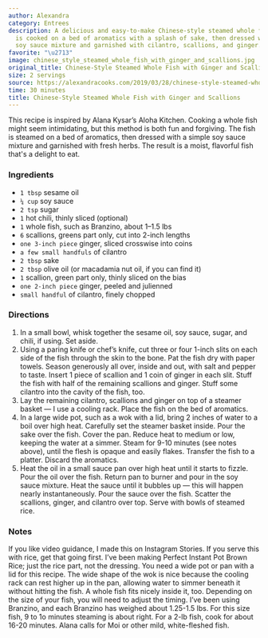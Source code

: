 ```yaml
---
author: Alexandra
category: Entrees
description: A delicious and easy-to-make Chinese-style steamed whole fish. The fish
  is cooked on a bed of aromatics with a splash of sake, then dressed with a simple
  soy sauce mixture and garnished with cilantro, scallions, and ginger.
favorite: "\u2713"
image: chinese_style_steamed_whole_fish_with_ginger_and_scallions.jpg
original_title: Chinese-Style Steamed Whole Fish with Ginger and Scallions
size: 2 servings
source: https://alexandracooks.com/2019/03/28/chinese-style-steamed-whole-fish-with-ginger-and-scallions/
time: 30 minutes
title: Chinese-Style Steamed Whole Fish with Ginger and Scallions
---
```

This recipe is inspired by Alana Kysar’s Aloha Kitchen. Cooking a whole fish might seem intimidating, but this method is both fun and forgiving. The fish is steamed on a bed of aromatics, then dressed with a simple soy sauce mixture and garnished with fresh herbs. The result is a moist, flavorful fish that's a delight to eat.

### Ingredients

* `1 tbsp` sesame oil
* `¼ cup` soy sauce
* `2 tsp` sugar
* `1` hot chili, thinly sliced (optional)
* `1` whole fish, such as Branzino, about 1–1.5 lbs
* `6` scallions, greens part only, cut into 2-inch lengths
* `one 3-inch piece` ginger, sliced crosswise into coins
* `a few small handfuls` of cilantro
* `2 tbsp` sake
* `2 tbsp` olive oil (or macadamia nut oil, if you can find it)
* `1` scallion, green part only, thinly sliced on the bias
* `one 2-inch piece` ginger, peeled and julienned
* `small handful` of cilantro, finely chopped

### Directions

1. In a small bowl, whisk together the sesame oil, soy sauce, sugar, and chili, if using. Set aside.
2. Using a paring knife or chef’s knife, cut three or four 1-inch slits on each side of the fish through the skin to the bone. Pat the fish dry with paper towels. Season generously all over, inside and out, with salt and pepper to taste. Insert 1 piece of scallion and 1 coin of ginger in each slit. Stuff the fish with half of the remaining scallions and ginger. Stuff some cilantro into the cavity of the fish, too.
3. Lay the remaining cilantro, scallions and ginger on top of a steamer basket — I use a cooling rack. Place the fish on the bed of aromatics.
4. In a large wide pot, such as a wok with a lid, bring 2 inches of water to a boil over high heat. Carefully set the steamer basket inside. Pour the sake over the fish. Cover the pan. Reduce heat to medium or low, keeping the water at a simmer. Steam for 9-10 minutes (see notes above), until the flesh is opaque and easily flakes. Transfer the fish to a platter. Discard the aromatics.
5. Heat the oil in a small sauce pan over high heat until it starts to fizzle. Pour the oil over the fish. Return pan to burner and pour in the soy sauce mixture. Heat the sauce until it bubbles up — this will happen nearly instantaneously. Pour the sauce over the fish. Scatter the scallions, ginger, and cilantro over top. Serve with bowls of steamed rice.

### Notes

If you like video guidance, I made this on Instagram Stories. If you serve this with rice, get that going first. I’ve been making Perfect Instant Pot Brown Rice; just the rice part, not the dressing. You need a wide pot or pan with a lid for this recipe. The wide shape of the wok is nice because the cooling rack can rest higher up in the pan, allowing water to simmer beneath it without hitting the fish. A whole fish fits nicely inside it, too. Depending on the size of your fish, you will need to adjust the timing. I’ve been using Branzino, and each Branzino has weighed about 1.25-1.5 lbs. For this size fish, 9 to 1o minutes steaming is about right. For a 2-lb fish, cook for about 16-20 minutes. Alana calls for Moi or other mild, white-fleshed fish.